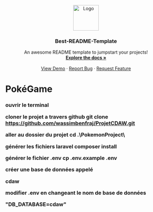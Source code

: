 <!-- PROJECT LOGO -->
<br />
<div align="center">
  <a href="#">
    <img src="" alt="Logo" width="80" height="80">
  </a>

<h3 align="center">Best-README-Template</h3>

  <p align="center">
    An awesome README template to jumpstart your projects!
    <br />
    <a href="https://github.com/othneildrew/Best-README-Template"><strong>Explore the docs »</strong></a>
    <br />
    <br />
    <a href="https://github.com/othneildrew/Best-README-Template">View Demo</a>
    ·
    <a href="https://github.com/othneildrew/Best-README-Template/issues">Report Bug</a>
    ·
    <a href="https://github.com/othneildrew/Best-README-Template/issues">Request Feature</a>
  </p>
</div>

<h1>PokéGame</h1>
<h3>
ouvrir le terminal

cloner le projet a travers github git clone https://github.com/wassimbenfraj/ProjetCDAW.git

aller au dossier du projet cd .\PokemonProject\

générer les fichiers laravel composer install

générer le fichier .env cp .env.example .env

créer une base de données appelé

cdaw

modifier .env en changeant le nom de base de données

"DB_DATABASE=cdaw"
